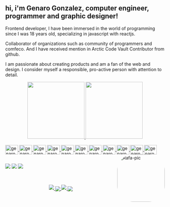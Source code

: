 ## hi, i'm Genaro Gonzalez, computer engineer, programmer and graphic designer!

<p>
Frontend developer, I have been immersed in the world of programming since I was 18 years old, specializing in javascript with reactjs.

Collaborator of organizations such as community of programmers and comfeco. And I have received mention in Arctic Code Vault Contributor from github.

I am passionate about creating products and am a fan of the web and design. I consider myself a responsible, pro-active person with attention to detail.

</p>

<div align="center">
  <a href="https://github.com/genarogg">
  <img height="180em" src="https://github-readme-stats.vercel.app/api?username=genarogg&show_icons=true&theme=dark&include_all_commits=true&count_private=true"/>
  <img height="180em" src="https://github-readme-stats.vercel.app/api/top-langs/?username=genarogg&layout=compact&langs_count=7&theme=dark"/>
</div>

[comment]: <Lenguajes que utilizo>

<div style="display: inline_block"><br>
  <img align="center" alt="genarogg-javascript" height="30" width="40" src="https://genarogg.github.io/genarogg/img/js.svg">
  <img align="center" alt="genarogg-typescript" height="30" width="40" src="https://genarogg.github.io/genarogg/img/ts.svg">
   <img align="center" alt="genarogg-nodejs" height="30" width="40" src="https://genarogg.github.io/genarogg/img/nodejs.svg">
  <img align="center" alt="genarogg-React" height="30" width="40" src="https://genarogg.github.io/genarogg/img/react.svg">

  <img align="center" alt="genarogg-gatsby" height="30" width="40" src="https://genarogg.github.io/genarogg/img/gastby.svg">
  <img align="center" alt="genarogg-next" height="30" width="40" src="https://genarogg.github.io/genarogg/img/nextjs2.svg">

  <img align="center" alt="genarogg-CSS" height="30" width="40" src="https://genarogg.github.io/genarogg/img/webpack.svg">

  <img align="center" alt="genarogg-HTML" height="30" width="40" src="https://genarogg.github.io/genarogg/img/html5.svg">
  <img align="center" alt="genarogg-CSS" height="30" width="40" src="https://genarogg.github.io/genarogg/img/css3.svg">

  <img align="center" alt="genarogg-Python" height="30" width="40" src="https://genarogg.github.io/genarogg/img/python.svg">
  <img align="center" alt="genarogg-java" height="30" width="40" src="https://genarogg.github.io/genarogg/img/java.svg">

  <img align="right" alt="Rafa-pic" height="150" style="border-radius:50px;" src="https://genarogg.github.io/genarogg/img/programar.gif">
</div>
  
  ##
 
<div>

<a href="https://www.linkedin.com/in/genarogg" target="_blank"><img src="https://img.shields.io/badge/-LinkedIn-%230077B5?style=for-the-badge&logo=linkedin&logoColor=white" target="_blank"></a>
<a href = "mailto:genarogg@hotmail.com"><img src="https://img.shields.io/badge/Microsoft_Outlook-0078D4?style=for-the-badge&logo=microsoft-outlook&logoColor=white" target="_blank"></a>
<a href = "https://api.whatsapp.com/send?phone=584127554970"><img src="https://img.shields.io/badge/WhatsApp-25D366?style=for-the-badge&logo=whatsapp&logoColor=white" target="_blank"></a>

</div>
<div align="center">
<br/><br/>

<a href="https://github.com/genarogg/tareas-mern-vista" >
  <img align="center" style="margin-bottom: 10px;" margin-bottom='10' src="https://github-readme-stats.vercel.app/api/pin/?username=genarogg&repo=tareas-mern-vista&theme=dark" />
</a>
<a href="https://github.com/genarogg/Pics">
  <img align="center" src="https://github-readme-stats.vercel.app/api/pin/?username=genarogg&repo=Pics&theme=dark" />
</a>



<a href="https://github.com/genarogg/comfeco" >
  <img align="center" style="margin-bottom: 10px;" margin-bottom='10' src="https://github-readme-stats.vercel.app/api/pin/?username=genarogg&repo=comfeco&theme=dark" />
</a>
<a href="https://github.com/genarogg/criptocositas">
  <img align="center" src="https://github-readme-stats.vercel.app/api/pin/?username=genarogg&repo=criptocositas&theme=dark" />
</a>


</div>

